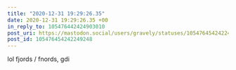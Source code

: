 ```yaml
---
title: "2020-12-31 19:29:26.35"
date: 2020-12-31 19:29:26.35 +00
in_reply_to: 105476442424903010
post_uri: https://mastodon.social/users/gravely/statuses/105476454242249248
post_id: 105476454242249248
---
```

lol fjords / fnords, gdi



